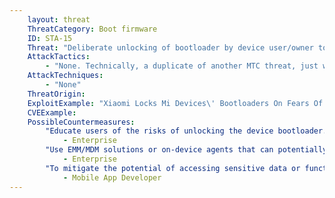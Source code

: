 ```yaml
---
    layout: threat
    ThreatCategory: Boot firmware
    ID: STA-15
    Threat: "Deliberate unlocking of bootloader by device user/owner to install custom operating systems, which could then enable an attacker to use the bootloader to install malware."
    AttackTactics: 
        - "None. Technically, a duplicate of another MTC threat, just with a user-centric motive for having jailbroken the device."
    AttackTechniques:
        - "None"
    ThreatOrigin:
    ExploitExample: "Xiaomi Locks Mi Devices\' Bootloaders On Fears Of Malware And Security Risks: Up To 21 Days To Unlock [^47]"
    CVEExample:
    PossibleCountermeasures:
        "Educate users of the risks of unlocking the device bootloader.":
            - Enterprise
        "Use EMM/MDM solutions or on-device agents that can potentially detect rooted or jail-broken devices and subsequently, successfully block access to enterprise resources.":
            - Enterprise
        "To mitigate the potential of accessing sensitive data or functionality on rooted or jail-broken devices, leverage device attestation APIs to determine the device is in a known-good state prior to executing sensitve actions.":
            - Mobile App Developer
---
```

